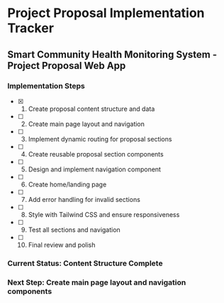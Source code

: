 # Project Proposal Implementation Tracker

## Smart Community Health Monitoring System - Project Proposal Web App

### Implementation Steps

- [x] 1. Create proposal content structure and data
- [ ] 2. Create main page layout and navigation
- [ ] 3. Implement dynamic routing for proposal sections
- [ ] 4. Create reusable proposal section components
- [ ] 5. Design and implement navigation component
- [ ] 6. Create home/landing page
- [ ] 7. Add error handling for invalid sections
- [ ] 8. Style with Tailwind CSS and ensure responsiveness
- [ ] 9. Test all sections and navigation
- [ ] 10. Final review and polish

### Current Status: Content Structure Complete
### Next Step: Create main page layout and navigation components
